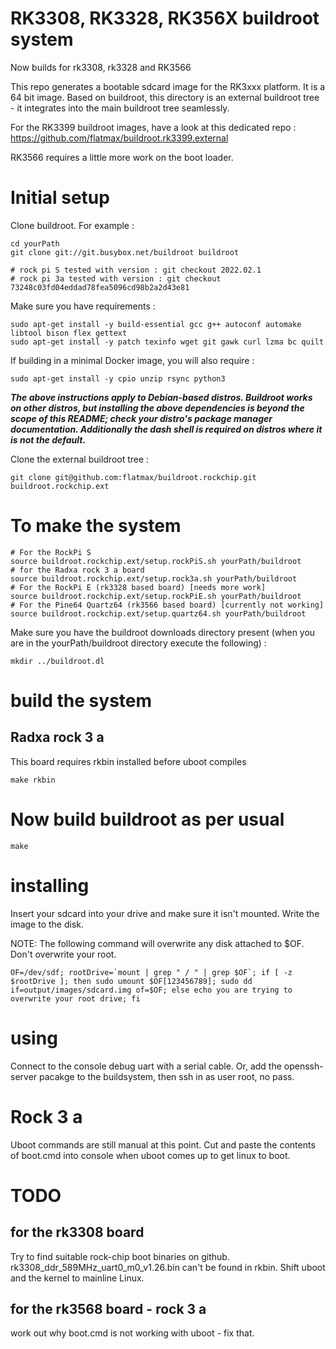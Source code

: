 # RK3308, RK3328, RK356X buildroot system

Now builds for rk3308, rk3328 and RK3566

This repo generates a bootable sdcard image for the RK3xxx platform.
It is a 64 bit image. Based on buildroot, this directory is an external buildroot tree - it integrates into the main buildroot tree seamlessly.

For the RK3399 buildroot images, have a look at this dedicated repo : https://github.com/flatmax/buildroot.rk3399.external

RK3566 requires a little more work on the boot loader.

# Initial setup

Clone buildroot. For example :

```
cd yourPath
git clone git://git.busybox.net/buildroot buildroot

# rock pi S tested with version : git checkout 2022.02.1
# rock pi 3a tested with version : git checkout 73248c03fd04eddad78fea5096cd98b2a2d43e81
```

Make sure you have requirements :
```
sudo apt-get install -y build-essential gcc g++ autoconf automake libtool bison flex gettext
sudo apt-get install -y patch texinfo wget git gawk curl lzma bc quilt
```

If building in a minimal Docker image, you will also require :
```
sudo apt-get install -y cpio unzip rsync python3
```

***The above instructions apply to Debian-based distros.  Buildroot works on other distros, but installing the above dependencies is beyond the scope of this README; check your distro's package manager documentation.  Additionally the dash shell is required on distros where it is not the default.***

Clone the external buildroot tree :
```
git clone git@github.com:flatmax/buildroot.rockchip.git buildroot.rockchip.ext
```

# To make the system

```
# For the RockPi S
source buildroot.rockchip.ext/setup.rockPiS.sh yourPath/buildroot
# for the Radxa rock 3 a board
source buildroot.rockchip.ext/setup.rock3a.sh yourPath/buildroot
# For the RockPi E (rk3328 based board) [needs more work]
source buildroot.rockchip.ext/setup.rockPiE.sh yourPath/buildroot
# For the Pine64 Quartz64 (rk3566 based board) [currently not working]
source buildroot.rockchip.ext/setup.quartz64.sh yourPath/buildroot
```

Make sure you have the buildroot downloads directory present (when you are in the yourPath/buildroot directory execute the following) :

```
mkdir ../buildroot.dl
```

# build the system

## Radxa rock 3 a
This board requires rkbin installed before uboot compiles
```
make rkbin
```
# Now build buildroot as per usual
```
make
```

# installing

Insert your sdcard into your drive and make sure it isn't mounted. Write the image to the disk.

NOTE: The following command will overwrite any disk attached to $OF. Don't overwrite your root.

```
OF=/dev/sdf; rootDrive=`mount | grep " / " | grep $OF`; if [ -z $rootDrive ]; then sudo umount $OF[123456789]; sudo dd if=output/images/sdcard.img of=$OF; else echo you are trying to overwrite your root drive; fi
```

# using

Connect to the console debug uart with a serial cable. Or, add the openssh-server pacakge to the buildsystem, then ssh in as user root, no pass.

# Rock 3 a
Uboot commands are still manual at this point. Cut and paste the contents of boot.cmd into console when uboot comes up to get linux to boot.

# TODO
## for the rk3308 board
Try to find suitable rock-chip boot binaries on github. rk3308_ddr_589MHz_uart0_m0_v1.26.bin can't be found in rkbin.
Shift uboot and the kernel to mainline Linux.
## for the rk3568 board - rock 3 a
work out why boot.cmd is not working with uboot - fix that.
